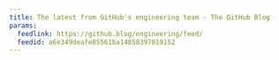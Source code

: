 ```yaml
---
title: The latest from GitHub's engineering team - The GitHub Blog
params:
  feedlink: https://github.blog/engineering/feed/
  feedid: a6e349deafe85561ba14858397019152
---
```

